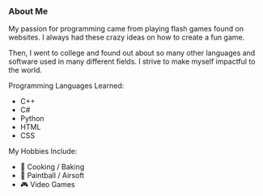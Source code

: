 ### About Me

My passion for programming came from playing flash games found
on websites. I always had these crazy ideas on how to
create a fun game.

Then, I went to college and found out about so many other
languages and  software used in many different fields. I
strive to make myself impactful to the world.

Programming Languages Learned:
- C++
- C#
- Python
- HTML
- CSS

My Hobbies Include:
- 🥧 Cooking / Baking
- 🎯 Paintball / Airsoft
- 🎮 Video Games

<!-- Programming Lanugages In Progress
CSS, Javascript, maybe SQL. -->

<!--
Here are some ideas to get you started:

- 🔭 I’m currently working on ...
- 🌱 I’m currently learning ...
- 👯 I’m looking to collaborate on ...
- 🤔 I’m looking for help with ...
- 💬 Ask me about ...
- 📫 How to reach me: ...
- 😄 Pronouns: ...
- ⚡ Fun fact: ...
-->
